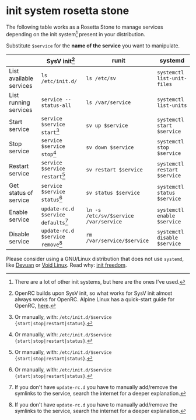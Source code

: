 # init system rosetta stone

The following table works as a Rosetta Stone to manage services depending on the
init system[^1] present in your distribution.

Substitute `$service` for the **name of the service** you want to manipulate.

|                         | SysV init[^2]                       | runit                                 | systemd                      |
| ---                     | ---                                 | ---                                   | ---                          |
| List available services | `ls /etc/init.d/`                   | `ls /etc/sv`                          | `systemctl list-unit-files`  |
| List running services   | `service --status-all`              | `ls /var/service`                     | `systemctl list-units`       |
| Start service           | `service $service start`[^3]        | `sv up $service`                      | `systemctl start $service`   |
| Stop service            | `service $service stop`[^3]         | `sv down $service`                    | `systemctl stop $service`    |
| Restart service         | `service $service restart`[^3]      | `sv restart $service`                 | `systemctl restart $service` |
| Get status of service   | `service $service status`[^3]       | `sv status $service`                  | `systemctl status $service`  |
| Enable service          | `update-rc.d $service defaults`[^4] | `ln -s /etc/sv/$service /var/service` | `systemctl enable $service`  |
| Disable service         | `update-rc.d $service remove`[^4]   | `rm /var/service/$service`            | `systemctl disable $service` |

Please consider using a GNU/Linux distribution that does not use `systemd`, like
[Devuan](https://www.devuan.org/) or [Void Linux](https://voidlinux.org/). Read
why: [init freedom](https://www.devuan.org/os/init-freedom).

[^1]: There are a lot of other init systems, but here are the ones I've used.

[^2]: OpenRC builds upon SysV init, so what works for SysV init almost always
  works for OpenRC. Alpine Linux has a quick-start guide for OpenRC,
  [here](https://wiki.alpinelinux.org/wiki/Alpine_Linux_Init_System).

[^3]: Or manually, with: `/etc/init.d/$service {start|stop|restart|status}`.

[^4]: If you don't have `update-rc.d` you have to manually add/remove the
  symlinks to the service, search the internet for a deeper explanation.
